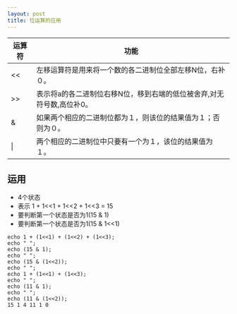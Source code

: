 ```yaml
---
layout: post
title: 位运算的应用
---
```

运算符 | 功能
---|---
<< | 左移运算符是用来将一个数的各二进制位全部左移N位，右补０。
>> | 表示将a的各二进制位右移N位，移到右端的低位被舍弃,对无符号数,高位补0。
&|如果两个相应的二进制位都为１，则该位的结果值为１；否则为０。
\||两个相应的二进制位中只要有一个为１，该位的结果值为１。

## 运用
- 4个状态
- 表示 1 + 1<<1 + 1<<2 + 1<<3 = 15
- 要判断第一个状态是否为1(15 & 1)
- 要判断第一个状态是否为1(15 & 1<<1)
```
echo 1 + (1<<1) + (1<<2) + (1<<3);
echo " ";
echo (15 & 1);
echo " ";
echo (15 & (1<<2));
echo " ";
echo 1 + (1<<1) + (1<<3);
echo " ";
echo (11 & 1);
echo " ";
echo (11 & (1<<2));
15 1 4 11 1 0
```

